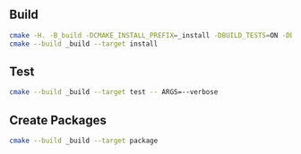 ## Build
```sh
cmake -H. -B_build -DCMAKE_INSTALL_PREFIX=_install -DBUILD_TESTS=ON -DBUILD_EXAMPLES=ON -DCPACK_GENERATOR="TGZ"
cmake --build _build --target install
```

## Test
```sh
cmake --build _build --target test -- ARGS=--verbose
```

## Create Packages
```sh
cmake --build _build --target package
```